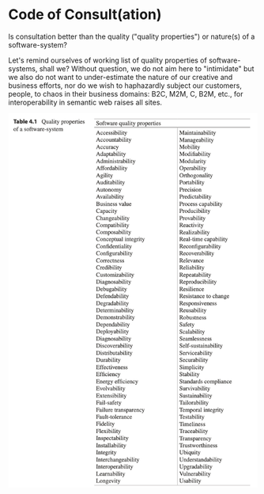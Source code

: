# Code of Consult(ation)

Is consultation better than the quality ("quality properties") or nature(s) of a software-system?

Let's remind ourselves of working list of quality properties of software-systems, shall we? Without question, we do not aim here to "intimidate" but we also do not want to under-estimate the nature of our creative and business efforts, nor do we wish to haphazardly subject our customers, people, to chaos in their business domains: B2C, M2M, C, B2M, etc., for interoperability in semantic web raises all sites.

<p align="center">
  <img src="https://raw.githubusercontent.com/nerdfiles/proposal-planning/master/assets/future-proof-software-systems--table-4.1-quality-properties-of-a-software-system.png" 
       alt="
Table 4.1 Quality properties of a software-system
Software quality properties
Accessibility Accountability Accuracy Adaptability Administrability Affordability Agility
Auditability Autonomy Availability Business value Capacity Changeability Compatibility Composability Conceptual integrity Confidentiality Configurability Correctness Credibility Customizability Diagnosability Debugability Defendability Degradability Determinability Demonstrability Dependability Deployability Diagnosability Discoverability Distributability Durability Effectiveness Efficiency
Energy efficiency Evolvability Extensibility Fail-safety
Failure transparency Fault-tolerance Fidelity
Flexibility Inspectability Installability Integrity Interchangeability Interoperability Learnability Longevity
Maintainability Manageability Mobility Modifiability Modularity Operability Orthogonality Portability
Precision Predictability Process capability Producibility Provability Reactivity Realizability Real-time capability Reconfigurability Recoverability Relevance Reliability Repeatability Reproducibility Resilience Resistance to change Responsiveness Reusability Robustness
Safety
Scalability Seamlessness Self-sustainability Serviceability Securability Simplicity
Stability
Standards compliance Survivability Sustainability Tailorability Temporal integrity Testability Timeliness Traceability Transparency Trustworthiness Ubiquity Understandability Upgradability Vulnerability Usability
  " />
</p>
